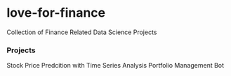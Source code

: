 # love-for-finance
Collection of Finance Related Data Science Projects
### Projects
Stock Price Predcition with Time Series Analysis
Portfolio Management Bot
